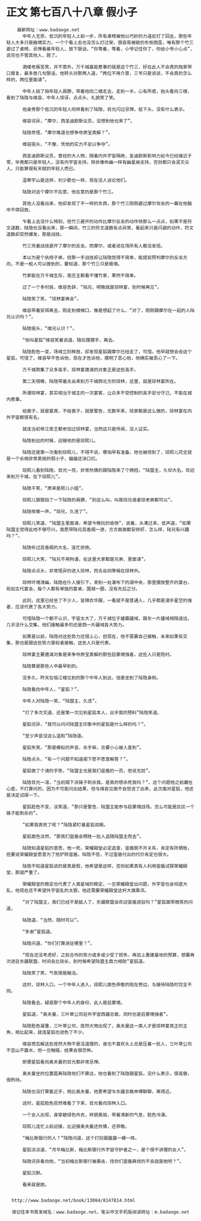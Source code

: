 # 正文 第七百八十八章 假小子
        最新网址：www.badaoge.net
          中年人无奈，低沉的年轻人上前一步，所有桌椅被他以巧妙的力道反打了回去，那些年轻人大多只是融境实力，一个个看上去也没怎么打过架，很容易被砸的东倒西歪，唯有那个竹三避过了桌椅，忌惮看着年轻人，放下狠话，“你等着，等着，小爷记住你了，你给小爷小心点”，说完也不管其他人，跑了。
      
          酒楼老板苦笑，并不意外，万千城最能惹事的就是这个竹三，好在此人不会真的拖家带口报复，最多放几句狠话，他转头对那两人道，“两位不用介意，三爷只是说说，不会真的怎么样的，两位里面请”。
      
          中年人拍了拍年轻人肩膀，带着他向二楼走去，走到一半，心有所感，抬头看向三楼，看到了陆隐与维容，中年人惊讶，点点头，礼貌笑了笑。
      
          他身旁那个低沉的年轻人同样看到了陆隐，目光闪过忌惮，低下头，没有什么表示。
      
          维容诧异，“摩尔，西圣迪欧斯议员，没想到他也来了”。
      
          陆隐奇怪，“摩尔难道也想争夺原宝真解？”。
      
          维容摇头，“不像，凭他的实力不足以争夺”。
      
          西圣迪欧斯议员，曾经的大人物，随着内外宇宙隔绝，圣迪欧斯影响力如今已经接近于零，毕竟都只是年轻人，没有内宇宙支持，除非像布幽一样有幽星峡支持，否则都只会泯灭众人，只能算很有天赋的年轻人而已。
      
          温蒂宇山是这样，刘少歌也一样，现在没人谈论他们。
      
          陆隐对这个摩尔不在意，他在意的是那个竹三。
      
          其他人没看出来，他却发现了不一样的东西，那个竹三刚刚避过摩尔攻击的一幕在他脑中不停回放。
      
          乍看上去没什么特别，但竹三避开的动作比摩尔反击的动作快那么一点点，如果不是符文道数，陆隐也没看出来，那一瞬间，竹三的符文道数有点异常，看起来只是闪避的动作，符文道数却突然爆发，那是战技。
      
          竹三凭着战技避开了摩尔的反击，而摩尔，或者说在场所有人都没发现。
      
          本以为是个纨绔子弟，但那一手战技却让陆隐觉得不简单，能提前预判摩尔的反击方向，不是一般人可以做到的，要知道，那个竹三只是极境。
      
          竹家能在万千城生存，莲庄主都看不懂竹家，果然不简单。
      
          过了一个多时辰，维容告辞，“陆兄，明晚就是琼林宴，到时候再见”。
      
          陆隐笑了笑，“琼林宴再会”。
      
          维容带着安琪离去，刚走到楼梯口，像是想起了什么，“对了，刚刚跟摩尔在一起的人陆兄认识吗？”。
      
          陆隐摇头，“维兄认识？”。
      
          “他叫星狐”维容笑着说道，随后摆摆手，离去。
      
          陆隐脸色一变，场域立刻释放，却发现星狐跟摩尔已经走了，可惜，他早就想会会这个星狐，可惜了，维容早不告诉他，现在才告诉他，摆明了恶心他，他确实被恶心了一下。
      
          万千城聚集了众多高手，琼林宴邀请的对象正是这些高手。
      
          第二天傍晚，陆隐带着炎焱来到万千城西北方的琼林，这里，就是琼林宴所在。
      
          所谓琼林宴，其实相当于城主的一次宴客，让众多不受控制的高手安分守己，不能在城内惹事。
      
          给面子，就是宴席，不给面子，就是警告，无数年来，琼家都是这么做的，琼林宴在内外宇宙都很有名。
      
          就连当初帝江夜王都参加过琼林宴，当然这只是传闻，没人证实。
      
          陆隐到达的时候，迎接他的是琼熙儿。
      
          陆隐还是第一次看到琼熙儿，不得不说，哪怕早有准备，他也被惊到了，琼熙儿完全就是一个长相非常美丽的假小子，偏偏还涂口红。
      
          琼熙儿看到陆隐，目光一亮，非常热情的跟陆隐来了个拥抱，“陆盟主，久仰大名，欢迎来到万千城，在下琼熙儿”。
      
          陆隐干笑，“原来是熙儿小姐”。
      
          琼熙儿狠狠拍了一下陆隐的肩膀，“别这么叫，叫我琼兄或者琼老弟都可以”。
      
          陆隐咳嗽一声，“琼兄，久违了”。
      
          琼熙儿笑道，“陆盟主里面请，希望今晚玩的愉快”，说着，头凑过来，低声道，“如果陆盟主觉得此地不够尽兴，我愿带陆兄蕊香阁一游，方方面面都安排好，怎么样，陆兄有兴趣吗？”。
      
          陆隐听过蕊香阁的大名，连忙拒绝。
      
          琼熙儿大笑，“陆兄不用拘谨，在这里大家都是兄弟，里面请”。
      
          陆隐点点头，非常怪异的进入琼林，而炎焱则等候在琼林外。
      
          琼林环境清幽，陆隐在仆人接引下，来到一处瀑布下的湖中央，那里摆放整齐的宴台，宛如古代宴会，每个人都有单独的宴桌，围城一圈，没有先后之分。
      
          此刻，这里已经坐了不少人，皆锦衣华服，一看就不是普通人，几乎都是漫步星空的强者，应该代表了各大势力。
      
          可惜陆隐一个都不认识，宇宙太大了，万千城位于雄霸疆域，跟东一片疆域相隔遥远，几乎没什么交集，他们接触最多的还是西一片疆域各大势力。
      
          如果是以前，陆隐对这些势力还很上心，但现在，他不需要自己接触，未来如果有交集，那也是跟这些势力掌权者接触，这些人只是代表。
      
          琼林宴主要邀请对象是来争夺原宝真解的那些启蒙境强者，这些人只是陪衬。
      
          陆隐算是那些人中最早到的。
      
          没多久，昨天在临江楼见到的那个中年人到达，径直坐到了陆隐身侧。
      
          陆隐看向中年人，“星狐？”。
      
          中年人对陆隐一笑，“陆盟主，久违”。
      
          “打了多次交道，还是第一次见到星狐本人，出乎我的预料”陆隐笑道。
      
          星狐诧异，“我可以问问陆盟主印象中的星狐是什么样的吗？”。
      
          “至少声音没这么温和”陆隐道。
      
          星狐失笑，“那是模拟的声音，杀手嘛，总要小心被人查到”。
      
          陆隐点头，“有一个问题不知道阁下愿不愿意解答？”。
      
          星狐做了个请的手势，“陆盟主也是我们宙盾的一员，但说无妨”。
      
          陆隐目光一凛，“当初阁下派锋子刺杀我，是真的想杀死我吗？”，这个问题他之前藏在心底，不打算问的，因为不可能问出结果，但与维容见面不自觉说了出来，此次面对星狐，他还是决定试探一下。
      
          星狐脸色不变，淡笑道，“那只是警告，陆盟主能参与启蒙境战场，怎么可能是区区一个锋子能刺杀的”。
      
          “如果我真死了呢？”陆隐紧盯着星狐双眼。
      
          星狐面色淡然，“那我们宙盾会牺牲一批人追随陆盟主而去”。
      
          陆隐知道星狐的意思，他一死，荣耀殿堂必定追查，宙盾脱不开关系，肯定有所牺牲，但要说荣耀殿堂愿意为了他铲除宙盾，陆隐不信，不过宙盾付出的代价肯定也很大。
      
          陆隐不知道星狐说的是真是假，他希望是这样，否则如果真有人利用宙盾试探荣耀殿堂，那就严重了。
      
          荣耀殿堂的稳定也代表了人类星域的稳定，一旦荣耀殿堂出问题，外宇宙也会彻底大乱，他现在还不希望外宇宙乱的太狠，他还需要荣耀殿堂这杆大旗乘凉。
      
          “对了陆盟主，我们已经不是敌人了，东疆联盟会欢迎宙盾进驻吗？”星狐面带微笑的问道。
      
          陆隐道，“当然，随时可以”。
      
          “多谢”星狐道。
      
          陆隐问道，“你们打算进驻哪里？”。
      
          “现在还没考虑好，之前合作的势力或多或少受了损失，再加上重建基地的预算，想要再次进驻东疆联盟，时间会比较长，到时候希望陆盟主鼎力相助”星狐道。
      
          陆隐笑了笑，气氛很是融洽。
      
          这时，琼林入口，一个中年人进入，琼熙儿面色恭敬的陪在旁边，与接待陆隐时完全不同。
      
          陆隐看去，疑惑那个中年人的身份，此人是启蒙境。
      
          星狐道，“奥夫曼，三叶草公司驻外宇宙西疆总裁，同时也是启蒙境强者”。
      
          陆隐脸色凝重，三叶草公司，庞然大物出现了，奥夫曼这一类人才是琼林宴真正的主角，相比起来，就连星狐也逊色了不少。
      
          维容想瓦解这些庞然大物不是没道理的，谁也不喜欢头上总是压着一批人，三叶草公司不显山不露水，但一旦触碰，结果会很恐怖。
      
          即便星狐看向奥夫曼的目光都非常忌惮。
      
          奥夫曼坐的位置距离陆隐他们不算远，他也看到了陆隐跟星狐，没什么表示，很高傲，很矜持。
      
          陆隐也没打算套近乎，相比奥夫曼，他更希望与东疆总裁申傅聊聊，离得近。
      
          这时，星狐脸色突然难看了下来，目光看向琼林入口。
      
          一个女人出现，身穿碧绿色外衣，样貌美丽，带着清新的气息，脸色冷漠。
      
          琼熙儿连忙上前迎接，比迎接奥夫曼还热情，还恭敬。
      
          “梅比斯银行的人？”陆隐问道，这个打扮跟露露一模一样。
      
          星狐淡淡道，“月华梅比斯，梅比斯银行外宇宙守护者之一，是个很不讲理的女人”。
      
          陆隐诧异看向他，“当初梅比斯银行被袭击，找你们宙盾麻烦的不会就是她吧？”。
      
          星狐沉默。
      
          看来就是她。
      
      
      http://www.badaoge.net/book/13084/8147814.html
      
      请记住本书首发域名：www.badaoge.net。笔尖中文手机版阅读网址：m.badaoge.net